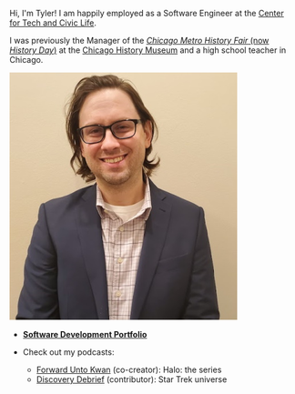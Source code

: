 <link rel="shortcut icon" type="image/x-icon" href="favicon.ico">

Hi, I'm Tyler! I am happily employed as a Software Engineer at the [Center for Tech and Civic Life](https://www.techandciviclife.org/).

I was previously the Manager of the [_Chicago Metro History Fair_ (now _History Day_)](https://www.chicagohistory.org/education/historyday/) at the [Chicago History Museum](http://www.chicagohistory.org) and a high school teacher in Chicago.

![headshot of Tyler Monaghan](img/biopic-400w.jpg "headshot")

- **[Software Development Portfolio](https://portfolio.tylermonaghan.dev)**

- Check out my podcasts:
    - [Forward Unto Kwan](https://forward-unto-kwan.podbean.com/) (co-creator): Halo: the series
    - [Discovery Debrief](https://discoverydebrief.podbean.com/) (contributor): Star Trek universe